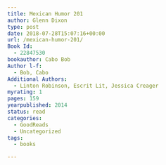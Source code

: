 ```yaml
---
title: Mexican Humor 201
author: Glenn Dixon
type: post
date: 2018-07-28T15:07:16+00:00
url: /mexican-humor-201/
Book Id:
  - 22847530
bookauthor: Cabo Bob
Author l-f:
  - Bob, Cabo
Additional Authors:
  - Linton Robinson, Escrit Lit, Jessica Creager
myrating: 1
pages: 159
yearpublished: 2014
status: read
categories:
  - GoodReads
  - Uncategorized
tags:
  - books

---
```

